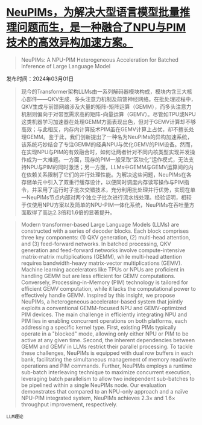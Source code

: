 # [NeuPIMs，为解决大型语言模型批量推理问题而生，是一种融合了NPU与PIM技术的高效异构加速方案。](https://arxiv.org/abs/2403.00579)

> NeuPIMs: A NPU-PIM Heterogeneous Acceleration for Batched Inference of Large Language Model

发布时间：2024年03月01日

> 现今的Transformer架构LLMs由一系列解码器模块构成，模块内含三大核心部件——QKV生成、多头注意力机制及前馈神经网络。在批处理过程中，QKV生成与前馈网络涉及大量的矩阵-矩阵运算（GEMM），而多头注意力机制则偏向于对带宽需求高的矩阵-向量运算（GEMV）。尽管如TPU或NPU这类机器学习加速器在处理GEMM方面表现出色，但对于GEMV计算却不够高效；与此相反，内存内计算技术PIM虽在GEMV计算上占优，却不擅长处理GEMM。鉴于此，我们创新提出了一种名为NeuPIMs的异构加速系统，该系统巧妙结合了专注GEMM的经典NPU与优化GEMV的PIM设备。然而，在实现NPU与PIM的有效融合时，如何让两者针对不同内核类型实现并发操作成为一大难题。一方面，现存的PIM一般采取“区块化”运作模式，无法支持NPU与PIM的同时激活；另一方面，LLMs中GEMM与GEMV运算间的内在依赖关系限制了它们的并行处理性能。为解决这些问题，NeuPIMs在各存储单元中引入了双重行缓存设计，以便同时调度内存读写操作与PIM指令，并采用了运行时子批次交错技术，充分利用批处理并行优势，实现在单一NeuPIMs节点内部对两个独立子批次进行流水线处理。经验证明，相较于仅使用NPU方案以及简单的NPU-PIM一体化系统，NeuPIMs在吞吐量方面取得了高达2.3倍和1.6倍的显著提升。

> Modern transformer-based Large Language Models (LLMs) are constructed with a series of decoder blocks. Each block comprises three key components: (1) QKV generation, (2) multi-head attention, and (3) feed-forward networks. In batched processing, QKV generation and feed-forward networks involve compute-intensive matrix-matrix multiplications (GEMM), while multi-head attention requires bandwidth-heavy matrix-vector multiplications (GEMV). Machine learning accelerators like TPUs or NPUs are proficient in handling GEMM but are less efficient for GEMV computations. Conversely, Processing-in-Memory (PIM) technology is tailored for efficient GEMV computation, while it lacks the computational power to effectively handle GEMM. Inspired by this insight, we propose NeuPIMs, a heterogeneous accelerator-based system that jointly exploits a conventional GEMM-focused NPU and GEMV-optimized PIM devices. The main challenge in efficiently integrating NPU and PIM lies in enabling concurrent operations on both platforms, each addressing a specific kernel type. First, existing PIMs typically operate in a "blocked" mode, allowing only either NPU or PIM to be active at any given time. Second, the inherent dependencies between GEMM and GEMV in LLMs restrict their parallel processing. To tackle these challenges, NeuPIMs is equipped with dual row buffers in each bank, facilitating the simultaneous management of memory read/write operations and PIM commands. Further, NeuPIMs employs a runtime sub-batch interleaving technique to maximize concurrent execution, leveraging batch parallelism to allow two independent sub-batches to be pipelined within a single NeuPIMs node. Our evaluation demonstrates that compared to an NPU-only approach and a naïve NPU-PIM integrated system, NeuPIMs achieves 2.3$\times$ and 1.6$\times$ throughput improvement, respectively.

`LLM理论`